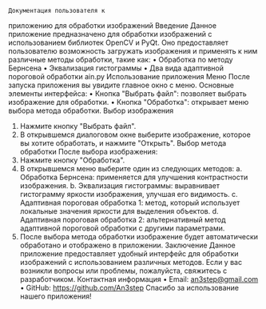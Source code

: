 	Документация пользователя к 
приложению для обработки 
изображений
	Введение
Данное приложение предназначено для обработки изображений с 
использованием библиотек OpenCV и PyQt. Оно предоставляет пользователю 
возможность загружать изображения и применять к ним различные методы 
обработки, такие как:
• Обработка по методу Бернсена
• Эквализация гистограммы
• Два вида адаптивной пороговой обработки
ain.py
		Использование приложения
	Меню
После запуска приложения вы увидите главное окно с меню. Основные элементы 
интерфейса:
• Кнопка "Выбрать файл": позволяет выбрать изображение для обработки.
• Кнопка "Обработка": открывает меню выбора метода обработки.
Выбор изображения
1. Нажмите кнопку "Выбрать файл".
2. В открывшемся диалоговом окне выберите изображение, которое вы хотите 
обработать, и нажмите "Открыть".
Выбор метода обработки
	После выбора изображения:
1. Нажмите кнопку "Обработка".
2. В открывшемся меню выберите один из следующих методов:
a. Обработка Бернсена: применяется для улучшения контрастности 
изображения.
b. Эквализация гистограммы: выравнивает гистограмму яркости 
изображения, улучшая его видимость.
c. Адаптивная пороговая обработка 1: метод, который использует 
локальные значения яркости для выделения объектов.
d. Адаптивная пороговая обработка 2: альтернативный метод 
адаптивной пороговой обработки с другими параметрами.
3. После выбора метода обработки изображение будет автоматически 
обработано и отображено в приложении.
	Заключение
Данное приложение предоставляет удобный интерфейс для обработки 
изображений с использованием различных методов. Если у вас возникли вопросы 
или проблемы, пожалуйста, свяжитесь с разработчиком.
Контактная информация
• Email: an3step@gmail.com
• GitHub: https://github.com/An3step
Спасибо за использование нашего приложения!
